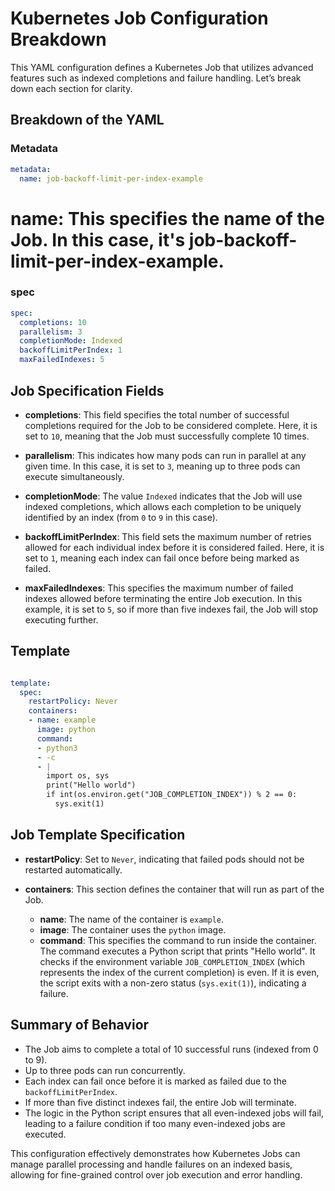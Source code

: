 # Kubernetes Job Configuration Breakdown

This YAML configuration defines a Kubernetes Job that utilizes advanced features such as indexed completions and failure handling. Let’s break down each section for clarity.

## Breakdown of the YAML

### Metadata

```yaml
metadata:
  name: job-backoff-limit-per-index-example

  ``` 
# name: This specifies the name of the Job. In this case, it's job-backoff-limit-per-index-example.

### spec 

``` yaml 
spec:
  completions: 10
  parallelism: 3
  completionMode: Indexed
  backoffLimitPerIndex: 1
  maxFailedIndexes: 5
``` 
## Job Specification Fields

- **completions**: This field specifies the total number of successful completions required for the Job to be considered complete. Here, it is set to `10`, meaning that the Job must successfully complete 10 times.

- **parallelism**: This indicates how many pods can run in parallel at any given time. In this case, it is set to `3`, meaning up to three pods can execute simultaneously.

- **completionMode**: The value `Indexed` indicates that the Job will use indexed completions, which allows each completion to be uniquely identified by an index (from `0` to `9` in this case).

- **backoffLimitPerIndex**: This field sets the maximum number of retries allowed for each individual index before it is considered failed. Here, it is set to `1`, meaning each index can fail once before being marked as failed.

- **maxFailedIndexes**: This specifies the maximum number of failed indexes allowed before terminating the entire Job execution. In this example, it is set to `5`, so if more than five indexes fail, the Job will stop executing further.

## Template 

``` yaml 

template:
  spec:
    restartPolicy: Never
    containers:
    - name: example
      image: python
      command:
      - python3
      - -c
      - |
        import os, sys
        print("Hello world")
        if int(os.environ.get("JOB_COMPLETION_INDEX")) % 2 == 0:
          sys.exit(1)
``` 
## Job Template Specification

- **restartPolicy**: Set to `Never`, indicating that failed pods should not be restarted automatically.

- **containers**: This section defines the container that will run as part of the Job.
  - **name**: The name of the container is `example`.
  - **image**: The container uses the `python` image.
  - **command**: This specifies the command to run inside the container. The command executes a Python script that prints "Hello world". It checks if the environment variable `JOB_COMPLETION_INDEX` (which represents the index of the current completion) is even. If it is even, the script exits with a non-zero status (`sys.exit(1)`), indicating a failure.

## Summary of Behavior

- The Job aims to complete a total of 10 successful runs (indexed from 0 to 9).
- Up to three pods can run concurrently.
- Each index can fail once before it is marked as failed due to the `backoffLimitPerIndex`.
- If more than five distinct indexes fail, the entire Job will terminate.
- The logic in the Python script ensures that all even-indexed jobs will fail, leading to a failure condition if too many even-indexed jobs are executed.

This configuration effectively demonstrates how Kubernetes Jobs can manage parallel processing and handle failures on an indexed basis, allowing for fine-grained control over job execution and error handling.

